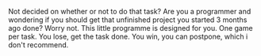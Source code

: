 Not decided on whether or not to do that task? Are you a programmer and wondering if you should get that unfinished project you started 3 months ago done? 
Worry not. This little programme is designed for you. 
One game per task. You lose, get the task done. You win, you can postpone, which i don't recommend.
